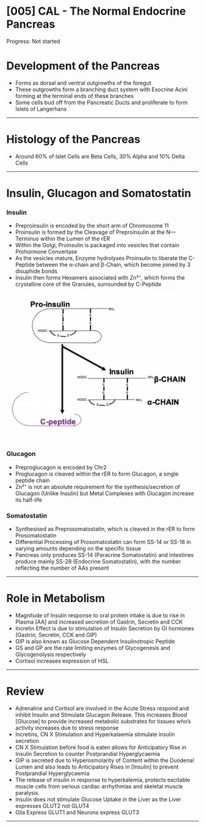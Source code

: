 # [005] CAL - The Normal Endocrine Pancreas

Progress: Not started

# Development of the Pancreas

- Forms as dorsal and ventral outgrowths of the foregut
- These outgrowths form a branching duct system with Exocrine Acini forming at the terminal ends of these branches
- Some cells bud off from the Pancreatic Ducts and proliferate to form Islets of Langerhans

---

# Histology of the Pancreas

- Around 60% of Islet Cells are Beta Cells, 30% Alpha and 10% Delta Cells

---

# Insulin, Glucagon and Somatostatin

### Insulin

- Preproinsulin is encoded by the short arm of Chromosome 11
- Proinsulin is formed by the Cleavage of Preproinsulin at the N—Terminus within the Lumen of the rER
- Within the Golgi, Proinsulin is packaged into vesicles that contain Prohormone Convertase
- As the vesicles mature, Enzyme hydrolyses Proinsulin to liberate the C-Peptide between the α-chain and β-Chain, which become joined by 3 disuphide bonds
- Insulin then forms Hexamers associated with Zn²⁺, which forms the crystalline core of the Granules, surrounded by C-Peptide

![Screenshot 2022-01-21 at 14.55.49.png](%5B005%5D%20CAL%20-%20The%20Normal%20Endocrine%20Pancreas%2052b8d2c265ee4c10a599356099d21d69/Screenshot_2022-01-21_at_14.55.49.png)

### Glucagon

- Preproglucagon is encoded by Chr2
- Proglucagon is cleaved within the rER to form Glucagon, a single peptide chain
- Zn²⁺ is not an absolute requirement for the synthesis/secretion of Glucagon (Unlike Insulin) but Metal Complexes with Glucagon increase its half-life

### Somatostatin

- Synthesised as Preprosomatostatin, which is cleaved in the rER to form Prosomatostatin
- Differential Processing of Prosomatostatin can form SS-14 or SS-18 in varying amounts depending on the specific tissue
- Pancreas only produces SS-14 (Paracrine Somatostatin) and Intestines produce mainly SS-28 (Endocrine Somatostatin), with the number reflecting the number of AAs present

---

# Role in Metabolism

- Magnitude of Insulin response to oral protein intake is due to rise in Plasma [AA] and increased secretion of Gastrin, Secretin and CCK
- Incretin Effect is due to stimulation of Insulin Secretion by GI hormones (Gastrin, Secretin, CCK and GIP)
- GIP is also known as Glucose Dependent Insulinotropic Peptide
- GS and GP are the rate limiting enzymes of Glycogenesis and Glycogenolysis respectively
- Cortisol increases expression of HSL

---

# Review

- Adrenaline and Cortisol are involved in the Acute Stress respond and inhibit Insulin and Stimulate Glucagon Release. This increases Blood [Glucose] to provide increased metabolic substrates for tissues who’s activity increases due to stress response
- Incretins, CN X Stimulation and Hyperkalaemia stimulate insulin secretion
- CN X Stimulation before food is eaten allows for Anticipatory Rise in Insulin Secretion to counter Postprandial Hyperglycaemia
- GIP is secreted due to Hyperosmolarity of Content within the Duodenal Lumen and also leads to Anticipatory Rises in [Insulin] to prevent Postprandial Hyperglycaemia
- The release of insulin in response to hyperkalemia, protects excitable muscle cells from serious cardiac arrhythmias and skeletal muscle paralysis.
- Insulin does not stimulate Glucose Uptake in the Liver as the Liver expresses GLUT2 not GLUT4
- Glia Express GLUT1 and Neurons express GLUT3

---
